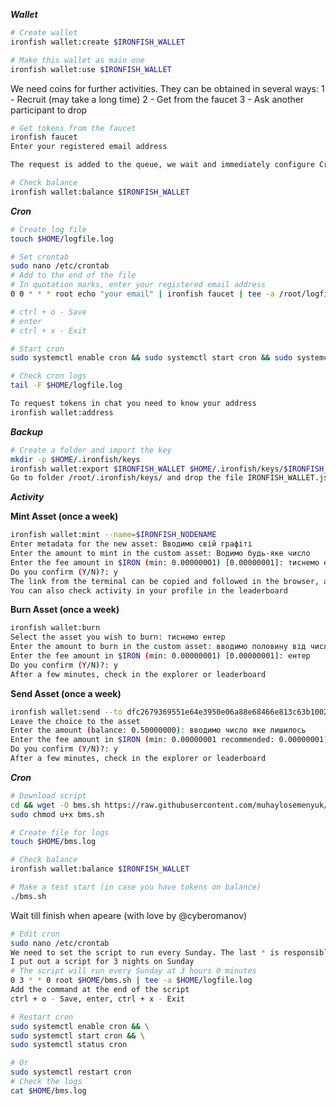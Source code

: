 ***Wallet***
```bash
# Create wallet
ironfish wallet:create $IRONFISH_WALLET
```
```bash
# Make this wallet as main one
ironfish wallet:use $IRONFISH_WALLET
```
We need coins for further activities. They can be obtained in several ways:
1 - Recruit (may take a long time)
2 - Get from the faucet
3 - Ask another participant to drop
```bash
# Get tokens from the faucet
ironfish faucet
Enter your registered email address

The request is added to the queue, we wait and immediately configure Cron to request tokens
```
```bash
# Check balance
ironfish wallet:balance $IRONFISH_WALLET
```
***Cron***
```bash
# Create log file
touch $HOME/logfile.log
```
```bash
# Set crontab
sudo nano /etc/crontab
# Add to the end of the file
# In quotation marks, enter your registered email address
0 0 * * * root echo "your email" | ironfish faucet | tee -a /root/logfile.log

# ctrl + o - Save
# enter
# ctrl + x - Exit
```
```bash
# Start cron
sudo systemctl enable cron && sudo systemctl start cron && sudo systemctl status cron
```
```bash
# Check cron logs
tail -F $HOME/logfile.log
```
```bash
To request tokens in chat you need to know your address
ironfish wallet:address
```

***Backup***
```bash
# Create a folder and import the key
mkdir -p $HOME/.ironfish/keys
ironfish wallet:export $IRONFISH_WALLET $HOME/.ironfish/keys/$IRONFISH_WALLET.json
Go to folder /root/.ironfish/keys/ and drop the file IRONFISH_WALLET.json to your pc
```

***Activity***

**Mint Asset (once a week)**
```bash
ironfish wallet:mint --name=$IRONFISH_NODENAME
Enter metadata for the new asset: Вводимо свій графіті
Enter the amount to mint in the custom asset: Водимо будь-яке число
Enter the fee amount in $IRON (min: 0.00000001) [0.00000001]: тиснемо ентер
Do you confirm (Y/N)?: y
The link from the terminal can be copied and followed in the browser, although it may not work immediately
You can also check activity in your profile in the leaderboard
```
**Burn Asset (once a week)**
```bash
ironfish wallet:burn
Select the asset you wish to burn: тиснемо ентер
Enter the amount to burn in the custom asset: вводимо половину від числа яке вводили при мінті
Enter the fee amount in $IRON (min: 0.00000001) [0.00000001]: ентер
Do you confirm (Y/N)?: y
After a few minutes, check in the explorer or leaderboard
```

**Send Asset (once a week)**
```bash
ironfish wallet:send --to dfc2679369551e64e3950e06a88e68466e813c63b100283520045925adbe59ca
Leave the choice to the asset
Enter the amount (balance: 0.50000000): вводимо число яке лишилось
Enter the fee amount in $IRON (min: 0.00000001 recommended: 0.00000001) [0.00000001]: ентер
Do you confirm (Y/N)?: y
After a few minutes, check in the explorer or leaderboard
```
***Cron***
```bash
# Download script
cd && wget -O bms.sh https://raw.githubusercontent.com/muhaylosemenyuk/ironfish-mbs/81f49024ba186c444cca79a741c2f2a948b4488f/bms.sh
sudo chmod u+x bms.sh
```
```bash
# Create file for logs
touch $HOME/bms.log
```
```bash
# Check balance
ironfish wallet:balance $IRONFISH_WALLET
```
```bash
# Make a test start (in case you have tokens on balance)
./bms.sh
```

Wait till finish when apeare (with love by @cyberomanov)

```bash
# Edit cron
sudo nano /etc/crontab
We need to set the script to run every Sunday. The last * is responsible for the day of the week on which the script should be run. It is on Sunday that a new week begins and you can get points for tasks again.
I put out a script for 3 nights on Sunday
# The script will run every Sunday at 3 hours 0 minutes
0 3 * * 0 root $HOME/bms.sh | tee -a $HOME/logfile.log
Add the command at the end of the script
ctrl + o - Save, enter, ctrl + x - Exit
```
```bash
# Restart cron
sudo systemctl enable cron && \
sudo systemctl start cron && \
sudo systemctl status cron

# Or
sudo systemctl restart cron
# Check the logs
cat $HOME/bms.log
```

